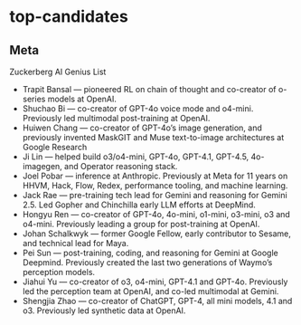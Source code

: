 # top-candidates

## Meta

Zuckerberg AI Genius List

* Trapit Bansal — pioneered RL on chain of thought and co-creator of o-series models at OpenAI.
* Shuchao Bi — co-creator of GPT-4o voice mode and o4-mini. Previously led multimodal post-training at OpenAI.
* Huiwen Chang — co-creator of GPT-4o’s image generation, and previously invented MaskGIT and Muse text-to-image architectures at Google Research
* Ji Lin — helped build o3/o4-mini, GPT-4o, GPT-4.1, GPT-4.5, 4o-imagegen, and Operator reasoning stack.
* Joel Pobar — inference at Anthropic. Previously at Meta for 11 years on HHVM, Hack, Flow, Redex, performance tooling, and machine learning.
* Jack Rae — pre-training tech lead for Gemini and reasoning for Gemini 2.5. Led Gopher and Chinchilla early LLM efforts at DeepMind.
* Hongyu Ren — co-creator of GPT-4o, 4o-mini, o1-mini, o3-mini, o3 and o4-mini. Previously leading a group for post-training at OpenAI.
* Johan Schalkwyk — former Google Fellow, early contributor to Sesame, and technical lead for Maya.
* Pei Sun — post-training, coding, and reasoning for Gemini at Google Deepmind. Previously created the last two generations of Waymo’s perception models.
* Jiahui Yu — co-creator of o3, o4-mini, GPT-4.1 and GPT-4o. Previously led the perception team at OpenAI, and co-led multimodal at Gemini.
* Shengjia Zhao — co-creator of ChatGPT, GPT-4, all mini models, 4.1 and o3. Previously led synthetic data at OpenAI.
